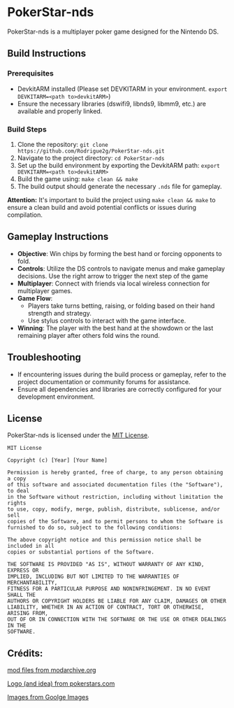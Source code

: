 # PokerStar-nds

PokerStar-nds is a multiplayer poker game designed for the Nintendo DS.

## Build Instructions

### Prerequisites
- DevkitARM installed (Please set DEVKITARM in your environment. `export DEVKITARM=<path to>devkitARM>`)
- Ensure the necessary libraries (dswifi9, libnds9, libmm9, etc.) are available and properly linked.

### Build Steps

1. Clone the repository: `git clone https://github.com/Rodrigue2g/PokerStar-nds.git`
2. Navigate to the project directory: `cd PokerStar-nds`
3. Set up the build environment by exporting the DevkitARM path: `export DEVKITARM=<path to>devkitARM>`
4. Build the game using: `make clean && make`
5. The build output should generate the necessary `.nds` file for gameplay.

**Attention:** It's important to build the project using `make clean && make` to ensure a clean build and avoid potential conflicts or issues during compilation.

## Gameplay Instructions

- **Objective**: Win chips by forming the best hand or forcing opponents to fold.
- **Controls**: Utilize the DS controls to navigate menus and make gameplay decisions. Use the right arrow to trigger the next step of the game 
- **Multiplayer**: Connect with friends via local wireless connection for multiplayer games.
- **Game Flow**: 
  - Players take turns betting, raising, or folding based on their hand strength and strategy.
  - Use stylus controls to interact with the game interface.
- **Winning**: The player with the best hand at the showdown or the last remaining player after others fold wins the round.

## Troubleshooting

- If encountering issues during the build process or gameplay, refer to the project documentation or community forums for assistance.
- Ensure all dependencies and libraries are correctly configured for your development environment.


## License

PokerStar-nds is licensed under the [MIT License](LICENSE).

```
MIT License

Copyright (c) [Year] [Your Name]

Permission is hereby granted, free of charge, to any person obtaining a copy
of this software and associated documentation files (the "Software"), to deal
in the Software without restriction, including without limitation the rights
to use, copy, modify, merge, publish, distribute, sublicense, and/or sell
copies of the Software, and to permit persons to whom the Software is
furnished to do so, subject to the following conditions:

The above copyright notice and this permission notice shall be included in all
copies or substantial portions of the Software.

THE SOFTWARE IS PROVIDED "AS IS", WITHOUT WARRANTY OF ANY KIND, EXPRESS OR
IMPLIED, INCLUDING BUT NOT LIMITED TO THE WARRANTIES OF MERCHANTABILITY,
FITNESS FOR A PARTICULAR PURPOSE AND NONINFRINGEMENT. IN NO EVENT SHALL THE
AUTHORS OR COPYRIGHT HOLDERS BE LIABLE FOR ANY CLAIM, DAMAGES OR OTHER
LIABILITY, WHETHER IN AN ACTION OF CONTRACT, TORT OR OTHERWISE, ARISING FROM,
OUT OF OR IN CONNECTION WITH THE SOFTWARE OR THE USE OR OTHER DEALINGS IN THE
SOFTWARE.
```


## Crédits: 
<a href="https://modarchive.org/" title="mod-files">mod files from modarchive.org</a>

<a href="https://www.pokerstars.com" title="poker-stars">Logo (and idea) from pokerstars.com</a>

<a href="https://www.google.com/imghp?hl=en" title="google-images">Images from Goolge Images</a>